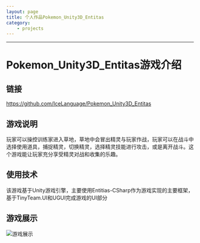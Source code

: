 ```yaml
---
layout: page
title: 个人作品Pokemon_Unity3D_Entitas
category: 
    - projects
---
```


----------
# Pokemon_Unity3D_Entitas游戏介绍

## 链接

https://github.com/IceLanguage/Pokemon_Unity3D_Entitas

## 游戏说明

玩家可以操控训练家进入草地，草地中会冒出精灵与玩家作战，玩家可以在战斗中选择使用道具，捕捉精灵，切换精灵，选择精灵技能进行攻击，或是离开战斗。这个游戏能让玩家充分享受精灵对战和收集的乐趣。

## 使用技术

该游戏基于Unity游戏引擎，主要使用Entitias-CSharp作为游戏实现的主要框架，基于TinyTeam.UI和UGUI完成游戏的UI部分

## 游戏展示

![游戏展示](http://p9sfkx5v1.bkt.clouddn.com/2018-07-29_20-49-23.gif)